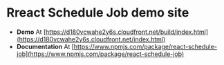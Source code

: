 # Rreact Schedule Job demo site

- **Demo** At [https://d180vcwahe2y6s.cloudfront.net/build/index.html](https://d180vcwahe2y6s.cloudfront.net/index.html)
- **Documentation** At [https://www.npmjs.com/package/react-schedule-job](https://www.npmjs.com/package/react-schedule-job)
